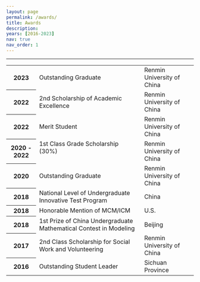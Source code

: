 ```yaml
---
layout: page
permalink: /awards/
title: Awards
description: 
years: [2016-2023]
nav: true
nav_order: 1
---
```

<hr />
<div class="publications">
    <div class="table-responsive">
        <table class="table table-sm table-borderless">
        <tr>
            <th scope="row">2023</th>
            <td>Outstanding Graduate</td>
            <td>Renmin University of China</td>
        </tr>
        <tr>
            <th scope="row">2022</th>
            <td>2nd Scholarship of Academic Excellence</td>
            <td>Renmin University of China</td>
        </tr>
        <tr>
            <th scope="row">2022</th>
            <td>Merit Student</td>
            <td>Renmin University of China</td>
        </tr>
        <tr>
            <th scope="row">2020 - 2022</th>
            <td style="float: left;">1st Class Grade Scholarship (30%)</td>
            <td>Renmin University of China</td>
        </tr>
        <tr>
            <th scope="row">2020</th>
            <td>Outstanding Graduate</td>
            <td>Renmin University of China</td>
        </tr>
        <tr>
            <th scope="row">2018</th>
            <td>National Level of Undergraduate Innovative Test Program</td>
            <td>China</td>
        </tr>
        <tr>
            <th scope="row">2018</th>
            <td>Honorable Mention of MCM/ICM</td>
            <td>U.S.</td>
        </tr>
        <tr>
            <th scope="row">2018</th>
            <td>1st Prize of China Undergraduate Mathematical Contest in Modeling</td>
            <td>Beijing</td>
        </tr>
        <tr>
            <th scope="row">2017</th>
            <td>2nd Class Scholarship for Social Work and Volunteering</td>
            <td>Renmin University of China</td>
        </tr>
        <tr>
            <th scope="row">2016</th>
            <td>Outstanding Student Leader</td>
            <td>Sichuan Province</td>
        </tr>
        </table>
    </div>

</div>

